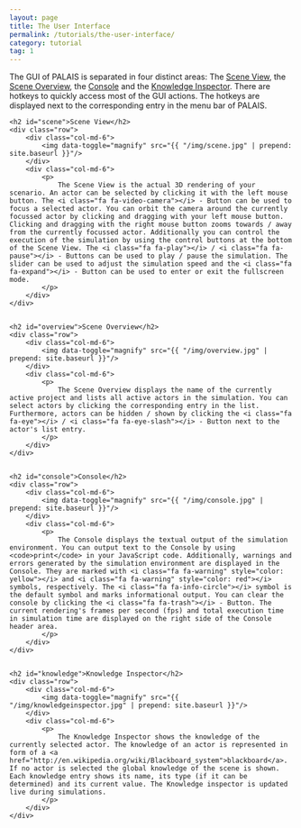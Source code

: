 ```yaml
---
layout: page
title: The User Interface
permalink: /tutorials/the-user-interface/
category: tutorial
tag: 1
---
```


<div class="the-user-interface">
	<p>
		The GUI of PALAIS is separated in four distinct areas: The <a href="#scene">Scene View</a>, the <a href="#overview">Scene Overview</a>, the <a href="#console">Console</a> and the <a href="#knowledge">Knowledge Inspector</a>. There are hotkeys to quickly access most of the GUI actions. The hotkeys are displayed next to the corresponding entry in the menu bar of PALAIS.
	</p>

	<h2 id="scene">Scene View</h2>
	<div class="row">
		<div class="col-md-6">
			<img data-toggle="magnify" src="{{ "/img/scene.jpg" | prepend: site.baseurl }}"/>
		</div>
		<div class="col-md-6">
			<p>
				The Scene View is the actual 3D rendering of your scenario. An actor can be selected by clicking it with the left mouse button. The <i class="fa fa-video-camera"></i> - Button can be used to focus a selected actor. You can orbit the camera around the currently focussed actor by clicking and dragging with your left mouse button. Clicking and dragging with the right mouse button zooms towards / away from the currently focussed actor. Additionally you can control the execution of the simulation by using the control buttons at the bottom of the Scene View. The <i class="fa fa-play"></i> / <i class="fa fa-pause"></i> - Buttons can be used to play / pause the simulation. The slider can be used to adjust the simulation speed and the <i class="fa fa-expand"></i> - Button can be used to enter or exit the fullscreen mode.
			</p>
		</div>
	</div>


	<h2 id="overview">Scene Overview</h2>
	<div class="row">
		<div class="col-md-6">
			<img data-toggle="magnify" src="{{ "/img/overview.jpg" | prepend: site.baseurl }}"/>
		</div>
		<div class="col-md-6">
			<p>
				The Scene Overview displays the name of the currently active project and lists all active actors in the simulation. You can select actors by clicking the corresponding entry in the list. Furthermore, actors can be hidden / shown by clicking the <i class="fa fa-eye"></i> / <i class="fa fa-eye-slash"></i> - Button next to the actor's list entry.
			</p>
		</div>
	</div>


	<h2 id="console">Console</h2>
	<div class="row">
		<div class="col-md-6">
			<img data-toggle="magnify" src="{{ "/img/console.jpg" | prepend: site.baseurl }}"/>
		</div>
		<div class="col-md-6">
			<p>
				The Console displays the textual output of the simulation environment. You can output text to the Console by using <code>print</code> in your JavaScript code. Additionally, warnings and errors generated by the simulation environment are displayed in the Console. They are marked with <i class="fa fa-warning" style="color: yellow"></i> and <i class="fa fa-warning" style="color: red"></i> symbols, respectively. The <i class="fa fa-info-circle"></i> symbol is the default symbol and marks informational output. You can clear the console by clicking the <i class="fa fa-trash"></i> - Button. The current rendering's frames per second (fps) and total execution time in simulation time are displayed on the right side of the Console header area.
			</p>
		</div>
	</div>


	<h2 id="knowledge">Knowledge Inspector</h2>
	<div class="row">
		<div class="col-md-6">
			<img data-toggle="magnify" src="{{ "/img/knowledgeinspector.jpg" | prepend: site.baseurl }}"/>
		</div>
		<div class="col-md-6">
			<p>
				The Knowledge Inspector shows the knowledge of the currently selected actor. The knowledge of an actor is represented in form of a <a href="http://en.wikipedia.org/wiki/Blackboard_system">blackboard</a>. If no actor is selected the global knowledge of the scene is shown. Each knowledge entry shows its name, its type (if it can be determined) and its current value. The Knowledge inspector is updated live during simulations.
			</p>
		</div>
	</div>
</div>
